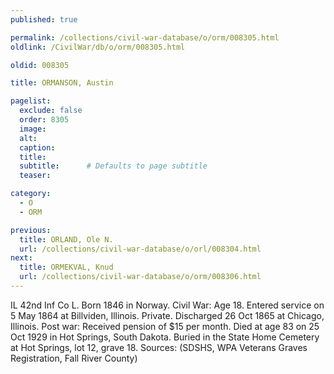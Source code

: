 ```yaml
---
published: true

permalink: /collections/civil-war-database/o/orm/008305.html
oldlink: /CivilWar/db/o/orm/008305.html

oldid: 008305

title: ORMANSON, Austin

pagelist:
  exclude: false
  order: 8305
  image: 
  alt:
  caption:
  title:
  subtitle:      # Defaults to page subtitle
  teaser:

category: 
  - O 
  - ORM

previous:
  title: ORLAND, Ole N.
  url: /collections/civil-war-database/o/orl/008304.html  
next:
  title: ORMEKVAL, Knud
  url: /collections/civil-war-database/o/orm/008306.html   
---
```

IL 42nd Inf Co L. Born 1846 in Norway. Civil War: Age 18. Entered service on 5 May 1864 at Billviden, Illinois. Private. Discharged 26 Oct 1865 at Chicago, Illinois. Post war: Received pension of $15 per month. Died at age 83 on 25 Oct 1929 in Hot Springs, South Dakota. Buried in the State Home Cemetery at Hot Springs, lot 12, grave 18. Sources: (SDSHS, WPA Veterans Graves Registration, Fall River County)